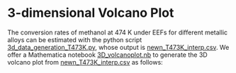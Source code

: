# 3-dimensional Volcano Plot
The conversion rates of methanol at 474 K under EEFs for different metallic alloys can be estimated with the python script [3d_data_generation_T473K.py](./3d_data_generation_T473K.py), whose output is [newn_T473K_interp.csv](./newn_T473K_interp.csv). We offer a Mathematica notebook [3D_volcanoplot.nb](./3D_volcanoplot.nb) to generate the 3D volcano plot from [newn_T473K_interp.csv](./newn_T473K_interp.csv) as follows:

